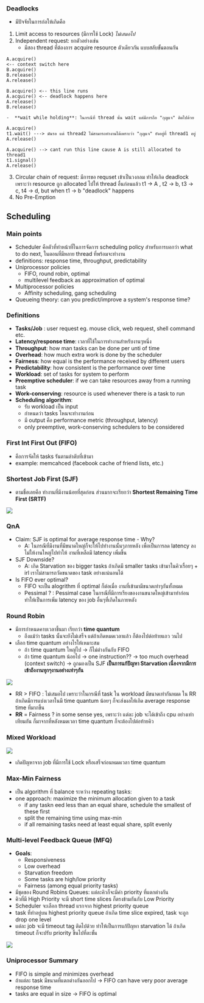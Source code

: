 ### Deadlocks
- มีปัจจัยในการก่อให้เกิดคือ
1. Limit access to resources (มีการใช้ Lock) *ไม่เสมอไป*
2. Independent request: ยกตัวอย่างเช่น 
	- มีสอง thread ที่ต้องการ acquire resource ตัวเดียวกัน แบบสลับขั้นตอนกัน
```Thread1
A.acquire()
<-- context switch here
B.acquire()
B.release()
A.release()
```
```Thread2
B.acquire() <-- this line runs
A.acquire() <-- deadlock happens here
A.release()
B.release()
```
	-  **wait while holding**: ในกรณีที่ thread นั้น wait แต่มีการถือ "กุญแจ" ติดไปด้วย
```Thread1
A.acquire()
t1.wait() ---> มันรอ แต่ thread2 ไม่สามารถทำงานได้เพราะว่า "กุญแจ" ยังอยู่ที่ thread1 อยู่
A.release()
```
```Thread2
A.acquire() --> cant run this line cause A is still allocated to thread1
t1.signal()
A.release()
```
3. Circular chain of request: มีการขอ requset เข้าเป็นวงกลม ทำให้เกิด deadlock เพราะว่า resource ถูก allocated ไปให้ thread อื่นก่อนแล้ว
t1 -> A , t2 -> b, t3 -> c, t4 -> d, but when t1 -> b "deadlock" happens
4. No Pre-Emption


## Scheduling

### Main points
- Scheduler คือตัวที่ทำหน้าที่ในการจัดการ scheduling policy สำหรับการบอกว่า what to do next, ในตอนที่มีหลาย thread ที่พร้อมจะทำงาน
- definitions: response time, throughput, predictability
- Uniprocessor policies
	- FIFO, round robin, optimal
	- multilevel feedback as approximation of optimal
- Multiprocessor policies
	- Affinity scheduling, gang scheduling
- Queueing theory: can you predict/improve a system's response time?

### Definitions
- **Tasks/Job** : user request eg. mouse click, web request, shell command etc.
- **Latency/response time**: เวลาที่ใช้ในการทำงานสำหรับงานๆหนึ่ง
- **Throughput**: how man tasks can be done per unti of time
- **Overhead**: how much extra work is done by the scheduler
- **Fairness**: how equal is the performance received by different users
- **Predictability**: how consistent is the performance over time
- **Workload**: set of tasks for system to perform
- **Preemptive scheduler**: if we can take resources away from a running task
- **Work-conserving**: resource is used whenever there is a task to run
- **Scheduling algorithm**:
	- รับ workload เป็น input
	- กำหนดว่า tasks ไหนจะทำงานก่อน
	- มี output คือ  performance metric (throughput, latency)
	- only preemptive, work-conserving schedulers to be considered

### First Int First Out (FIFO)
- คือการจัดให้ tasks รันตามลำดับที่เข้ามา
- example: memcahced (facebook cache of friend lists, etc.)

### Shortest Job First (SJF)
- ตามชื่อเลยคือ ทำงานที่มีงานน้อยที่สุดก่อน ส่วนมากจะเรียกว่า **Shortest Remaining Time First (SRTF)**

![](https://media.discordapp.net/attachments/1014398974649708624/1035030643945508914/unknown.png?width=945&height=685)

### QnA
- Claim: SJF is optimal for average response time - Why?
	- A: ในกรณีที่มีงานที่มีขนาดใหญ่ก็จะให้ไปทำงานนั้นๆภายหลัง เพื่อเป็นการลด latency ลง ไม่ให้งานใหญ่ไปทำให้ งานที่เหลือมี latency เพิ่มขึ้น
- SJF Downside?
	- A: เกิด Starvation ของ bigger tasks ถ้าเกิดมี smaller tasks เข้ามาในคิวเรื่อยๆ + irl เราไม่สามารถวัดขนาดของ task อย่างแน่นอนได้
- Is FIFO ever optimal?
	- FIFO จะเป็น alogrithm ที่ optimal ก็ต่อเมื่อ งานที่เข้ามามีขนาดเท่าๆกันทั้งหมด  
	- Pessimal ? : Pessimal case ในกรณีที่มีการเรียงของงานขนาดใหญ่เข้ามาทำก่อน ทำให้เป็นการเพิ่ม latency ของ job อื่นๆที่เกิดในภายหลัง

### Round Robin
-  มีการกำหนดคาบเวลาขึ้นมา เรียกว่า **time quantum**
	- ถึงแม้ว่า tasks นั้นจะยังไม่เสร็จ แต่ถ้าเกิดหมดเวลาแล้ว ก็ต้องไปต่อท้ายแถว วนไป
-  เลือก time quantum อย่างไรให้เหมาะสม
	- ถ้า time quantum ใหญ่ไป -> ก็ไม่ต่างกันกับ FIFO
	- ถ้า time quantum น้อยไป -> one instruction?? -> too much overhead (context switch) -> ถูกมองเป็น SJF **เป็นการแก้ปัญหา Starvation เนื่องจากมีการเข้าถึงงานทุกๆงานอย่างเท่าๆกัน**

![](https://media.discordapp.net/attachments/1014398974649708624/1035037844508524564/unknown.png?width=824&height=685)

- RR > FIFO : ไม่เสมอไป เพราะว่าในกรณีที่ task ใน workload มีขนาดเท่ากันหมด ใน RR ถ้าเกิดมีการแบ่งเวลาในมี time quantum น้อยๆ ก็จะส่งผลให้เกิด average response time ที่มากขึ้น
- **RR** = Fairness ? in some sense yes, เพราะว่า แต่ละ job จะได้เข้าถึง cpu อย่างเท่าเทียมกัน ก็มาจากที่หลังหมดเวลา time quantum ก็จะต้องไปต่อท้ายคิว

### Mixed Workload
![](https://media.discordapp.net/attachments/1014398974649708624/1035044981456523284/unknown.png?width=1255&height=685)
- เกิดปัญหาจาก job ที่มีการใช้ Lock หรือเสร็จก่อนหมดเวลา time quantum 

### Max-Min Fairness
- เป็น algorithm ที่ balance ระหว่าง repeating tasks:
- one approach: maximize the minimum allocation given to a task
	- if any taskn eed less than an equal share, schedule the smallest of these first
	- split the remaining time using max-min
	- if all remaining tasks need at least equal share, split evenly

### Multi-level Feedback Queue (MFQ)
- **Goals**:
	- Responsiveness
	- Low overhead
	- Starvation freedom
	- Some tasks are high/low priority
	- Fairness (among equal priority tasks)
- มีชุดของ Round Robins Queues: แต่ละคิวก็จะมีค่า priority ที่แตกต่างกัน 
- คิวที่มี High Priority จะมี short time slices ก็ตรงข้ามกันกับ Low Priority
- Scheduler จะเลือก thread แรกจาก highest priority queue
- task ที่ทำอยู่บน highest priority queue ถ้าเกิด time slice expired, task จะถูก drop one level
- แต่ละ job จะมี timeout tag ติดไปด้วย ทำให้เป็นการแก้ปัญหา starvation ได้ ถ้าเกิด timeout ก็จะปรับ priority ขึ้นไปที่ละขั้น

![](https://media.discordapp.net/attachments/1014398974649708624/1035048115708903527/unknown.png)

### Uniprocessor Summary
- FIFO is simple and minimizes overhead
- ถ้าแต่ละ task มีขนาดที่แตกต่างกันออกไป -> FIFO can have very poor average response time
- tasks are equal in size -> FIFO is optimal